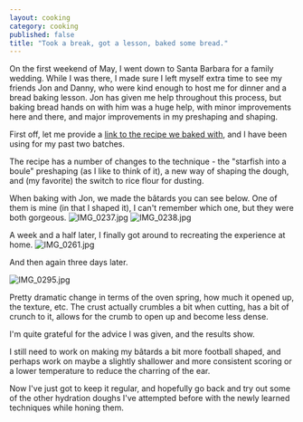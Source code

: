 ```yaml
---
layout: cooking
category: cooking
published: false
title: "Took a break, got a lesson, baked some bread."
---
```


On the first weekend of May, I went down to Santa Barbara for a family wedding. While I was there, I made sure I left myself extra time to see my friends Jon and Danny, who were kind enough to host me for dinner and a bread baking lesson. Jon has given me help throughout this process, but baking bread hands on with him was a huge help, with minor improvements here and there, and major improvements in my preshaping and shaping.

First off, let me provide a [link to the recipe we baked with](/recipes/baking/bread/jons-baking-lesson-dough/), and I have been using for my past two batches.

The recipe has a number of changes to the technique - the "starfish into a boule" preshaping (as I like to think of it), a new way of shaping the dough, and (my favorite) the switch to rice flour for dusting.

When baking with Jon, we made the bâtards you can see below. One of them is mine (in that I shaped it), I can't remember which one, but they were both gorgeous.
![IMG_0237.jpg]({{site.baseurl}}/media/images/breads/2015-04-30/IMG_0237.jpg)
![IMG_0238.jpg]({{site.baseurl}}/media/images/breads/2015-04-30/IMG_0238.jpg)

A week and a half later, I finally got around to recreating the experience at home.
![IMG_0261.jpg]({{site.baseurl}}/media/images/breads/2015-05-11/IMG_0261.jpg)

And then again three days later.

![IMG_0295.jpg]({{site.baseurl}}/media/images/breads/2015-05-14/IMG_0295.jpg)

Pretty dramatic change in terms of the oven spring, how much it opened up, the texture, etc. The crust actually crumbles a bit when cutting, has a bit of crunch to it, allows for the crumb to open up and become less dense.

I'm quite grateful for the advice I was given, and the results show. 

I still need to work on making my bâtards a bit more football shaped, and perhaps work on maybe a slightly shallower and more consistent scoring or a lower temperature to reduce the charring of the ear.

Now I've just got to keep it regular, and hopefully go back and try out some of the other hydration doughs I've attempted before with the newly learned techniques while honing them.